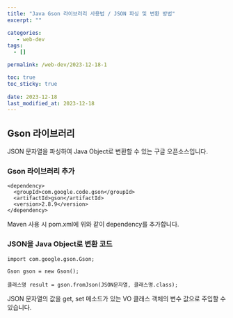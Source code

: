 ```yaml
---
title: "Java Gson 라이브러리 사용법 / JSON 파싱 및 변환 방법"
excerpt: ""

categories:
   - web-dev
tags:
  - []

permalink: /web-dev/2023-12-18-1

toc: true
toc_sticky: true
 
date: 2023-12-18
last_modified_at: 2023-12-18
---
```


## Gson 라이브러리

JSON 문자열을 파싱하여 Java Object로 변환할 수 있는 구글 오픈소스입니다.

### Gson 라이브러리 추가
```
<dependency>
  <groupId>com.google.code.gson</groupId>
  <artifactId>gson</artifactId>
  <version>2.8.9</version>
</dependency>
```
Maven 사용 시 pom.xml에 위와 같이 dependency를 추가합니다.

### JSON을 Java Object로 변환 코드
```
import com.google.gson.Gson;

Gson gson = new Gson();

클래스명 result = gson.fromJson(JSON문자열, 클래스명.class);
```
JSON 문자열의 값을 get, set 메소드가 있는 VO 클래스 객체의 변수 값으로 주입할 수 있습니다.